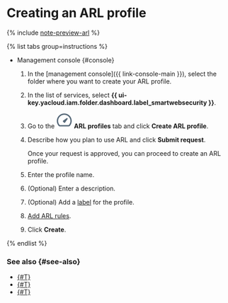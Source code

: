 # Creating an ARL profile

{% include [note-preview-arl](../../_includes/smartwebsecurity/note-preview-arl.md) %}

{% list tabs group=instructions %}

- Management console {#console}

  1. In the [management console]({{ link-console-main }}), select the folder where you want to create your ARL profile.
  1. In the list of services, select **{{ ui-key.yacloud.iam.folder.dashboard.label_smartwebsecurity }}**.
  1. Go to the ![image](../../_assets/smartwebsecurity/arl.svg) **ARL profiles** tab and click **Create ARL profile**.
  1. Describe how you plan to use ARL and click **Submit request**.

      Once your request is approved, you can proceed to create an ARL profile.
  1. Enter the profile name.
  1. (Optional) Enter a description.
  1. (Optional) Add a [label](../../resource-manager/concepts/labels.md) for the profile.
  1. [Add ARL rules](arl-rule-add.md).
  1. Click **Create**.

{% endlist %}

### See also {#see-also}

* [{#T}](arl-rule-add.md)
* [{#T}](profile-update.md)
* [{#T}](arl-profile-delete.md)